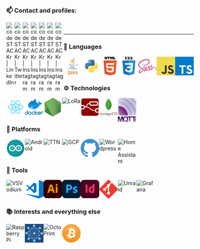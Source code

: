 <!--
Source:
https://raw.githubusercontent.com/codeSTACKr/codeSTACKr/master/README.md
https://www.youtube.com/watch?v=ECuqb5Tv9qI
https://www.youtube.com/watch?v=n6d4KHSKqGk
-->

<!--
Icons:
https://simpleicons.org/
-->

### 📫 Contact and profiles:

<!-- [<img align="left" alt="codeSTACKr.com" width="22px" src="https://raw.githubusercontent.com/iconic/open-iconic/master/svg/globe.svg" />][website] -->

[<img align="left" alt="codeSTACKr | LinkedIn" width="22px" src="https://cdn.jsdelivr.net/npm/simple-icons@v3/icons/linkedin.svg" />][linkedin]
[<img align="left" alt="codeSTACKr | Twitter" width="22px" src="https://cdn.jsdelivr.net/npm/simple-icons@v3/icons/twitter.svg" />][twitter]
[<img align="left" alt="codeSTACKr | Instagram" width="22px" src="https://cdn.jsdelivr.net/npm/simple-icons@v3/icons/instagram.svg" />][instagram]
[<img align="left" alt="codeSTACKr | Instagram" width="22px" src="https://cdn.jsdelivr.net/npm/simple-icons@v3/icons/messenger.svg" />][messenger]
[<img align="left" alt="codeSTACKr | Instagram" width="22px" src="https://cdn.jsdelivr.net/npm/simple-icons@v3/icons/googlescholar.svg" />][scholar]
[<img align="left" alt="codeSTACKr | Instagram" width="22px" src="https://cdn.jsdelivr.net/npm/simple-icons@v3/icons/academia.svg" />][academia]
[<img align="left" alt="codeSTACKr | Instagram" width="22px" src="https://cdn.jsdelivr.net/npm/simple-icons@v3/icons/researchgate.svg" />][researchgate]

<br/>

---

### 💬 Languages

<img align="left" alt="Java" width="50px" src="https://raw.githubusercontent.com/Mearman/Mearman/master/icons/java.svg" />
<img align="left" alt="Python" width="50px" src="https://raw.githubusercontent.com/github/explore/80688e429a7d4ef2fca1e82350fe8e3517d3494d/topics/python/python.png" />
<img align="left" alt="HTML5" width="50px" src="https://raw.githubusercontent.com/github/explore/80688e429a7d4ef2fca1e82350fe8e3517d3494d/topics/html/html.png" />
<img align="left" alt="CSS3" width="50px" src="https://raw.githubusercontent.com/github/explore/80688e429a7d4ef2fca1e82350fe8e3517d3494d/topics/css/css.png" />
<img align="left" alt="Sass" width="50px" src="https://raw.githubusercontent.com/github/explore/80688e429a7d4ef2fca1e82350fe8e3517d3494d/topics/sass/sass.png" />
<img align="left" alt="JavaScript" width="50px" src="https://raw.githubusercontent.com/github/explore/80688e429a7d4ef2fca1e82350fe8e3517d3494d/topics/javascript/javascript.png" />
<img align="left" alt="TypeScript" width="50px" src="https://raw.githubusercontent.com/github/explore/80688e429a7d4ef2fca1e82350fe8e3517d3494d/topics/typescript/typescript.png" />

<br/><br/><br/>

### ⚙ Technologies

<img align="left" alt="React" width="50px" src="https://raw.githubusercontent.com/github/explore/80688e429a7d4ef2fca1e82350fe8e3517d3494d/topics/react/react.png" />
<img align="left" alt="Docker" width="50px" src="https://raw.githubusercontent.com/github/explore/80688e429a7d4ef2fca1e82350fe8e3517d3494d/topics/docker/docker.png" />
<img align="left" alt="Node.js" width="50px" src="https://raw.githubusercontent.com/github/explore/80688e429a7d4ef2fca1e82350fe8e3517d3494d/topics/nodejs/nodejs.png" />
<img align="left" alt="LoRa" width="50px" src="https://avatars0.githubusercontent.com/u/5756403?s=200&v=4" />
<img align="left" alt="Node-RED" width="50px" src="https://raw.githubusercontent.com/Mearman/Mearman/master/icons/nodered.svg" />
<img align="left" alt="MongoDB" width="50px" src="https://raw.githubusercontent.com/Mearman/Mearman/master/icons/mongodb-original-wordmark.svg" />
<img align="left" alt="MQTT" width="50px" src="https://raw.githubusercontent.com/Mearman/Mearman/master/icons/mqtt.svg" />

<br/><br/><br/>

### 🧱 Platforms

<img align="left" alt="Arduino" width="50px" src="https://raw.githubusercontent.com/github/explore/80688e429a7d4ef2fca1e82350fe8e3517d3494d/topics/arduino/arduino.png" />
<img align="left" alt="Android" width="50px" src="https://avatars1.githubusercontent.com/u/32689599?s=200&v=4" />
<img align="left" alt="TTN" width="50px" src="https://avatars2.githubusercontent.com/u/13333576?s=200&v=4" />
<img align="left" alt="GCP" width="50px" src="https://avatars0.githubusercontent.com/u/2810941?s=200&v=4" />
<img align="left" alt="GitHub" width="50px" src="https://raw.githubusercontent.com/Mearman/Mearman/master/icons/github.svg" />
<img align="left" alt="Wordpress" width="50px" src="https://avatars2.githubusercontent.com/u/276006?s=200&v=4" />
<img align="left" alt="Home Assistant" width="50px" src="https://avatars3.githubusercontent.com/u/13844975?s=200&v=4" />

<br/><br/><br/>

### 🔧 Tools

<img align="left" alt="VSVodium" width="50px" src="https://avatars0.githubusercontent.com/u/40338071?s=200&v=4" />
<img align="left" alt="Visual Studio Code" width="50px" src="https://raw.githubusercontent.com/github/explore/80688e429a7d4ef2fca1e82350fe8e3517d3494d/topics/visual-studio-code/visual-studio-code.png" />
<img align="left" alt="Illustrator" width="50px" src="https://raw.githubusercontent.com/Mearman/Mearman/master/icons/adobeillustrator.svg" />
<img align="left" alt="Photoshop" width="50px" src="https://raw.githubusercontent.com/Mearman/Mearman/master/icons/adobephotoshop.svg" />
<img align="left" alt="InDesign" width="50px" src="https://raw.githubusercontent.com/Mearman/Mearman/master/icons/adobeindesign.svg" />
<img align="left" alt="Git" width="50px" src="https://raw.githubusercontent.com/Mearman/Mearman/master/icons/git.svg" />
<img align="left" alt="Unraid" width="50px" src="https://avatars1.githubusercontent.com/u/42099010?s=200&v=4" />
<img align="left" alt="Grafana" width="50px" src="https://avatars0.githubusercontent.com/u/7195757?s=200&v=4" />

<br/><br/><br/>

### 📚 Interests and everything else

<img align="left" alt="Raspberry Pi" width="50px" src="https://avatars2.githubusercontent.com/u/1294177?s=200&v=4" />
<img align="left" alt="Blockchain" width="50px" src="https://raw.githubusercontent.com/github/explore/66e4a32f59558ad7852fca3eee52b5838a5b3cc8/topics/blockchain/blockchain.png" />
<img align="left" alt="OctoPrint" width="50px" src="https://avatars3.githubusercontent.com/u/5982294?s=200&v=4" />
<img align="left" alt="Bitcoin" width="50px" src="https://raw.githubusercontent.com/github/explore/80688e429a7d4ef2fca1e82350fe8e3517d3494d/topics/bitcoin/bitcoin.png" />

<br/><br/><br/>

[website]: https://mearman.uk/
[twitter]: https://twitter.com/MearWolf
[instagram]: https://www.instagram.com/j_mearman
[linkedin]: https://www.linkedin.com/in/josephmearman/
[messenger]: https://www.messenger.com/t/joe.mearman
[scholar]: https://scholar.google.com/citations?user=gVj8N7MAAAAJ&hl=en
[academia]: https://bangor.academia.edu/JosephWMearman
[researchgate]: https://www.researchgate.net/profile/Joseph_Mearman

<!--
**Mearman/Mearman** is a ✨ _special_ ✨ repository because its `README.md` (this file) appears on your GitHub profile.

Here are some ideas to get you started:

- 🔭 I’m currently working on ...
- 🌱 I’m currently learning ...
- 👯 I’m looking to collaborate on ...
- 🤔 I’m looking for help with ...
- 💬 Ask me about ...
- 📫 How to reach me: ...
- 😄 Pronouns: ...
- ⚡ Fun fact: ...
-->

